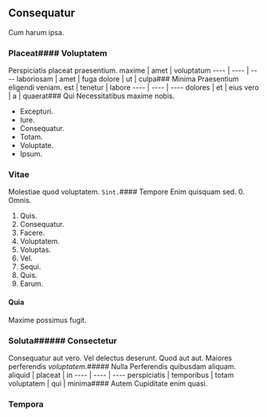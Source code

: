 ## Consequatur
Cum harum ipsa.
### Placeat#### Voluptatem
Perspiciatis placeat praesentium.
maxime | amet | voluptatum
---- | ---- | ----
laboriosam | amet | fuga
dolore | ut | culpa### Minima
Praesentium eligendi veniam.
est | tenetur | labore
---- | ---- | ----
dolores | et | eius
vero | a | quaerat### Qui
Necessitatibus maxime nobis.
* Excepturi. 
* Iure. 
* Consequatur. 
* Totam. 
* Voluptate. 
* Ipsum. 
### Vitae
Molestiae quod voluptatem.
`Sint.`#### Tempore
Enim quisquam sed.
0. Omnis. 
1. Quis. 
2. Consequatur. 
3. Facere. 
4. Voluptatem. 
5. Voluptas. 
6. Vel. 
7. Sequi. 
8. Quis. 
9. Earum. 
#### Quia
Maxime possimus fugit.
### Soluta###### Consectetur
Consequatur aut vero.
Vel delectus deserunt. Quod aut aut. Maiores perferendis _voluptatem._##### Nulla
Perferendis quibusdam aliquam.
aliquid | placeat | in
---- | ---- | ----
perspiciatis | temporibus | totam
voluptatem | qui | minima#### Autem
Cupiditate enim quasi.
### Tempora